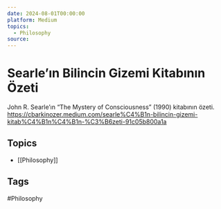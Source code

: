 ```yaml
---
date: 2024-08-01T00:00:00
platform: Medium
topics:
  - Philosophy
source: 
---
```

# Searle’ın Bilincin Gizemi Kitabının Özeti

John R. Searle’ın “The Mystery of Consciousness” (1990) kitabının özeti. https://cbarkinozer.medium.com/searle%C4%B1n-bilincin-gizemi-kitab%C4%B1n%C4%B1n-%C3%B6zeti-91c05b800a1a

## Topics
- [[Philosophy]]

## Tags
#Philosophy